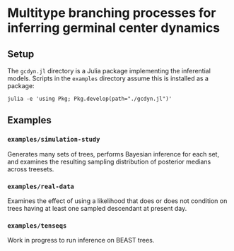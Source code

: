 # Multitype branching processes for inferring germinal center dynamics

## Setup

The `gcdyn.jl` directory is a Julia package implementing the inferential models.
Scripts in the `examples` directory assume this is installed as a package:

```
julia -e 'using Pkg; Pkg.develop(path="./gcdyn.jl")'
```

## Examples

### `examples/simulation-study`

Generates many sets of trees, performs Bayesian inference for each set, and examines the resulting sampling distribution of posterior medians across treesets.

### `examples/real-data`

Examines the effect of using a likelihood that does or does not condition on trees having at least one sampled descendant at present day.

### `examples/tenseqs`

Work in progress to run inference on BEAST trees.